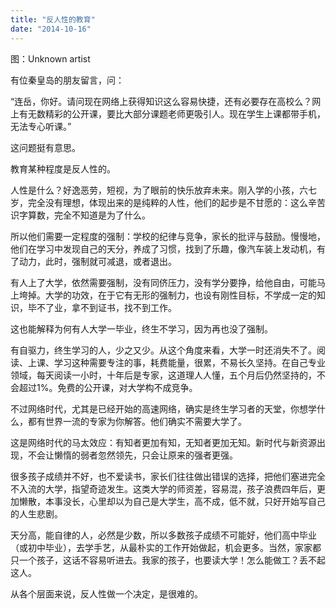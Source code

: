 ```yaml
---
title: "反人性的教育"
date: "2014-10-16"
---
```


图：Unknown artist

有位秦皇岛的朋友留言，问：

“连岳，你好。请问现在网络上获得知识这么容易快捷，还有必要存在高校么？网上有无数精彩的公开课，要比大部分课题老师更吸引人。现在学生上课都带手机，无法专心听课。”

这问题挺有意思。

教育某种程度是反人性的。

人性是什么？好逸恶劳，短视，为了眼前的快乐放弃未来。刚入学的小孩，六七岁，完全没有理想，体现出来的是纯粹的人性，他们的起步是不甘愿的：这么辛苦识字算数，完全不知道是为了什么。

所以他们需要一定程度的强制：学校的纪律与竞争，家长的批评与鼓励。慢慢地，他们在学习中发现自己的天分，养成了习惯，找到了乐趣，像汽车装上发动机，有了动力，此时，强制就可减退，或者退出。

有人上了大学，依然需要强制，没有同侪压力，没有学分要挣，给他自由，可能马上垮掉。大学的功效，在于它有无形的强制力，也设有刚性目标，不学成一定的知识，毕不了业，拿不到证书，找不到工作。

这也能解释为何有人大学一毕业，终生不学习，因为再也没了强制。  

有自驱力，终生学习的人，少之又少。从这个角度来看，大学一时还消失不了。阅读、上课、学习这种需要专注的事，耗费能量，很累，不易长久坚持。在自己专业领域，每天阅读一小时，十年后是专家，这道理人人懂，五个月后仍然坚持的，不会超过1%。免费的公开课，对大学构不成竞争。

不过网络时代，尤其是已经开始的高速网络，确实是终生学习者的天堂，你想学什么，都有世界一流的专家为你解答。他们确实不需要大学了。

这是网络时代的马太效应：有知者更加有知，无知者更加无知。新时代与新资源出现，不会让懒惰的弱者忽然领先，只会让原来的强者更强。

很多孩子成绩并不好，也不爱读书，家长们往往做出错误的选择，把他们塞进完全不入流的大学，指望奇迹发生。这类大学的师资差，容易混，孩子浪费四年后，更加懒散，本事没长，心里却以为自己是大学生，高不成，低不就，只好开始写自己的人生悲剧。

天分高，能自律的人，必然是少数，所以多数孩子成绩不可能好，他们高中毕业（或初中毕业），去学手艺，从最朴实的工作开始做起，机会更多。当然，家家都只一个孩子，这话不容易听进去。我家的孩子，也要读大学！怎么能做工？丢不起这人。

从各个层面来说，反人性做一个决定，是很难的。
